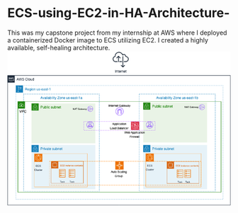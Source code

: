 # ECS-using-EC2-in-HA-Architecture-
This was my capstone project from my internship at AWS where I deployed a containerized Docker image to ECS utilizing EC2. I created a highly available, self-healing architecture. 
![Architecture](https://github.com/Tiana-C/ECS-using-EC2-in-HA-Architecture-/blob/main/ECS_Container_Capstone.drawio.png)
